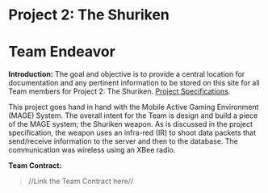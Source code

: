 

# Project 2: The Shuriken #

# Team Endeavor #
**Introduction:** The goal and objective is to provide a central location for documentation and any pertinent information to be stored on this site for all Team members for Project 2: The Shuriken. [Project Specifications](http://ecen4013.okstate.edu/docs/project2/Shuriken.pdf).

This project goes hand in hand with the Mobile Active Gaming Environment (MAGE) System. The overall intent for the Team is design and build a piece of the MAGE system; the Shuriken weapon. As is discussed in the project specification, the weapon uses an infra-red (IR) to shoot data packets that send/receive information to the server and then to the database. The communication was wireless using an XBee radio.

**Team Contract:**
> //Link the Team Contract here//